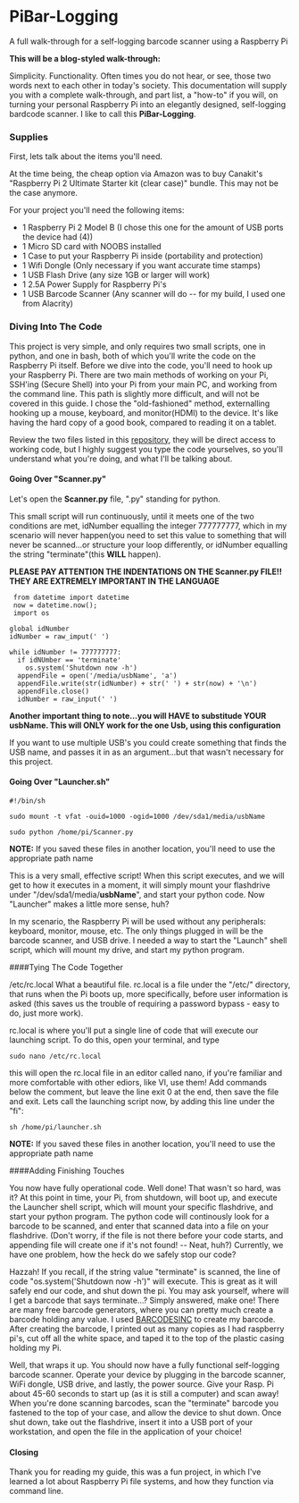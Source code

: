 # PiBar-Logging
A full walk-through for a self-logging barcode scanner using a Raspberry Pi

**This will be a blog-styled walk-through:**

Simplicity. Functionality.  Often times you do not hear, or see, those two words next to each other in today's society.
This documentation will supply you with a complete walk-through, and part list, a "how-to" if you will, on turning your personal Raspberry Pi into an elegantly designed, self-logging bardcode scanner.  I like to call this **PiBar-Logging**.


### Supplies

First, lets talk about the items you'll need.

At the time being, the cheap option via Amazon was to buy Canakit's "Raspberry Pi 2 Ultimate Starter kit (clear case)" bundle. This may not be the case anymore.

For your project you'll need the following items:
  
  * 1  Raspberry Pi 2 Model B (I chose this one for the amount of USB ports the device had (4))
  * 1  Micro SD card with NOOBS installed
  * 1  Case to put your Raspberry Pi inside (portability and protection)
  * 1  Wifi Dongle (Only necessary if you want accurate time stamps)
  * 1  USB Flash Drive (any size 1GB or larger will work)
  * 1  2.5A Power Supply for Raspberry Pi's
  * 1  USB Barcode Scanner (Any scanner will do -- for my build, I used one from Alacrity)
  
### Diving Into The Code

This project is very simple, and only requires two small scripts, one in python, and one in bash, both of which you'll write the code on the Raspberry Pi itself. Before we dive into the code, you'll need to hook up your Raspberry Pi.  There are two main methods of working on your Pi, SSH'ing (Secure Shell) into your Pi from your main PC, and working from the command line.  This path is slightly more difficult, and will not be covered in this guide.  I chose the "old-fashioned" method, externalling hooking up a mouse, keyboard, and monitor(HDMI) to the device.  It's like having the hard copy of a good book, compared to reading it on a tablet.

Review the two files listed in this [repository](https://github.com/amp4045/PiBar-Logging), they will be direct access to working code, but I highly suggest you type the code yourselves, so you'll understand what you're doing, and what I'll be talking about.

#### Going Over "Scanner.py"

Let's open the **Scanner.py** file, ".py" standing for python.  

This small script will run continuously, until it meets one of the two conditions are met, idNumber equalling the integer 777777777, which in my scenario will never happen(you need to set this value to something that will never be scanned...or structure your loop differently, or idNumber equalling the string "terminate"(this **WILL** happen).

**PLEASE PAY ATTENTION THE INDENTATIONS ON THE Scanner.py FILE!! THEY ARE EXTREMELY IMPORTANT IN THE LANGUAGE**

```
 from datetime import datetime
 now = datetime.now(); 
 import os 
 
global idNumber
idNumber = raw_imput(' ')

while idNumber != 777777777:
  if idNUmber == 'terminate' 
    os.system('Shutdown now -h')
  appendFile = open('/media/usbName', 'a')  
  appendFile.write(str(idNumber) + str(' ') + str(now) + '\n')
  appendFile.close()
  idNumber = raw_input(' ')
```
**Another important thing to note...you will HAVE to substitude YOUR usbName.  This will ONLY work for the one Usb, using this configuration**

If you want to use multiple USB's you could create something that finds the USB name, and passes it in as an argument...but that wasn't necessary for this project.

#### Going Over "Launcher.sh"
```
#!/bin/sh

sudo mount -t vfat -ouid=1000 -ogid=1000 /dev/sda1/media/usbName

sudo python /home/pi/Scanner.py 
```
**NOTE:**  If you saved these files in another location, you'll need to use the appropriate path name

This is a very small, effective script!  When this script executes, and we will get to how it executes in a moment, it will simply mount your flashdrive under "/dev/sda1/media/**usbName**", and start your python code.  Now "Launcher" makes a little more sense, huh?

In my scenario, the Raspberry Pi will be used without any peripherals: keyboard, monitor, mouse, etc.  The only things plugged in will be the barcode scanner, and USB drive.  I needed a way to start the "Launch" shell script, which will mount my drive, and start my python program.

####Tying The Code Together

/etc/rc.local
What a beautiful file.  rc.local is a file under the "/etc/" directory, that runs when the Pi boots up, more specifically, before user information is asked (this saves us the trouble of requiring a password bypass - easy to do, just more work).

rc.local is where you'll put a single line of code that will execute our launching script. To do this, open your terminal, and type
```
sudo nano /etc/rc.local
```
this will open the rc.local file in an editor called nano, if you're familiar and more comfortable with other ediors, like VI, use them! Add commands below the comment, but leave the line exit 0 at the end, then save the file and exit.  Lets call the launching script now, by adding this line under the "fi":
```
sh /home/pi/launcher.sh
```
**NOTE:**  If you saved these files in another location, you'll need to use the appropriate path name

####Adding Finishing Touches

You now have fully operational code.  Well done! That wasn't so hard, was it?  At this point in time, your Pi, from shutdown, will boot up, and execute the Launcher shell script, which will mount your specific flashdrive, and start your python program.  The python code will continously look for a barcode to be scanned, and enter that scanned data into a file on your flashdrive. (Don't worry, if the file is not there before your code starts, and appending file will create one if it's not found! -- Neat, huh?) Currently, we have one problem, how the heck do we safely stop our code? 

Hazzah! If you recall, if the string value "terminate" is scanned, the line of code "os.system('Shutdown now -h')" will execute.  This is great as it will safely end our code, and shut down the pi. You may ask yourself, where will I get a barcode that says terminate...?  Simply answered, make one!  There are many free barcode generators, where you can pretty much create a barcode holding any value.  I used [BARCODESINC](https://www.barcodesinc.com/generator/index.php) to create my barcode.  After creating the barcode, I printed out as many copies as I had raspberry pi's, cut off all the white space, and taped it to the top of the plastic casing holding my Pi.

Well, that wraps it up.  You should now have a fully functional self-logging barcode scanner.  Operate your device by plugging in the barcode scanner, WiFi dongle, USB drive, and lastly, the power source.  Give your Rasp. Pi about 45-60 seconds to start up (as it is still a computer) and scan away!  When you're done scanning barcodes, scan the "terminate" barcode you fastened to the top of your case, and allow the device to shut down.  Once shut down, take out the flashdrive, insert it into a USB port of your workstation, and open the file in the application of your choice!

#### Closing

Thank you for reading my guide, this was a fun project, in which I've learned a lot about Raspberry Pi file systems, and how they function via command line.
